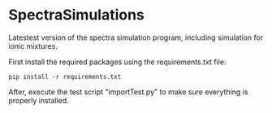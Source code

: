 # SpectraSimulations
Latestest version of the spectra simulation program, including simulation for ionic mixtures. 

First install the required packages using the requirements.txt file:

    pip install -r requirements.txt

After, execute the test script "importTest.py" to make sure everything is properly installed.
